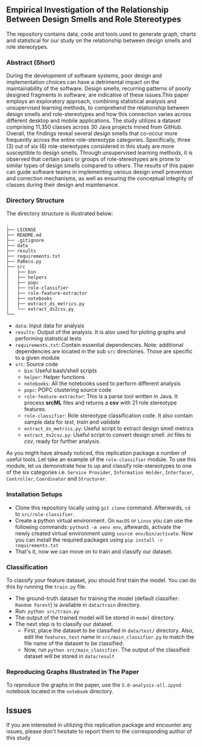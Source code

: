 ## Empirical Investigation of the Relationship Between Design Smells and Role Stereotypes

The repository contains data, code and tools used to generate graph, charts and statistical for our study on the relationship between design smells and role stereotypes.
### Abstract (Short)
During the development of software systems, poor design and implementation choices can have a detrimental impact on the maintainability of the software. Design smells, recurring patterns of poorly designed fragments in software, are indicative of these issues.This paper employs an exploratory approach, combining statistical analysis and unsupervised learning methods, to comprehend the relationship between design smells and role-stereotypes and how this connection varies across different desktop and mobile applications. The study utilizes a dataset comprising 11,350 classes across 30 Java projects mined from GitHub. Overall, the findings reveal several design smells that co-occur more frequently across the entire role-stereotype categories. Specifically, three (3) out of six (6) role-stereotypes considered in this study are more susceptible to design smells. Through unsupervised learning methods, it is observed that certain pairs or groups of role-stereotypes are prone to similar types of design smells compared to others. The results of this paper can guide software teams in implementing various design smell prevention and correction mechanisms, as well as ensuring the conceptual integrity of classes during their design and maintenance.


### Directory Structure
The directory structure is illustrated below:
```
.
├── LICENSE
├── README.md
├── .gitignore
├── data
├── results
├── requirements.txt
├── PaReco.py
├── src
│   ├── bin
│   ├── helpers
│   ├── popc
│   ├── role-classifier
│   ├── role-feature-extractor
│   ├── notebooks
│   ├── extract_ds_metrics.py
│   └── extract_ds2csv.py
└── 
```
- ``data``: Input data for analysis
- ``results``: Output of the analysis. It is also used for ploting graphs and performing statistical tests
- ``requirements.txt``: Contain essential dependencies. Note: additional dependencies are located in the sub ``src`` directories. Those are specific to a given module
- ``src``: Source code
    - ``bin``: Useful bash/shell scripts
    - ``helper``: Helper functions
    - ``notebooks``: All the notebooks used to perform different analysis
    - ``popc``: POPC clustering source code
    - ``role-feature-extractor``: This is a parse tool written in Java. It process **srcML** files and returns a **csv** with 21 role stereotype features.
    - ``role-classifier``: Role stereotype classification code. It also contain sample data for *test*, *train* and *validate*
    - ``extract_ds_metrics.py``: Useful script to extract design smell metrics
    - ``extract_ds2csv.py``: Useful script to convert design smell *.ini* files to *csv*, ready for further analysis.

As you might have already noticed, this replication package a number of useful tools. Let take an example of the ``role-classifier`` module. To use this module, let us demonstrate how to up and classify role-stereotypes to one of the six categories i.e. `Service Provider`, `Information Holder`, `Interfacer`, `Controller`, `Coordinator` and `Structurer`.

### Installation  Setups
- Clone this repository locally using `git clone` command. Afterwards, `cd` to `src/role-classifier`.
- Create a python virtual environment. On `macOS` or `Linux` you can use the following commands: `python3 -m venv env`, aftewards, activate the newly created virtual environment using `source env/bin/activate`. Now you can install the required packages using `pip install -r requirements.txt`
- That's it, now we can move on to train and classify our dataset.

### Classification 
To classify your feature dataset, you should first train the model. You can do this by running the `train.py` file. 
- The ground-truth dataset for training the model (default classifier: `Random Forest`) is available in `data/train` directory.
- Run: `python src/train.py`
- The output of the trained model will be stored in `model` directory.
- The next step is to classify our dataset.
    -   First, place the dataset to be classified in `data/test/` directory. Also, edit the `features_test` name in `src/main_classifier.py` to match the file name of the dataset to be classified.
    - Now, run `python src/main_classifier`. The output of the classified dataset will be stored in `data/result`

### Reproducing Graphs Illustrated in The Paper
To reproduce the graphs in the paper, use the `5.0-analysis-all.ipynd` notebook located in the `notebook` directory.

## Issues 
If you are interested in utilizing this replication package and encounter any issues, please don't hesitate to report them to the corresponding author of this study